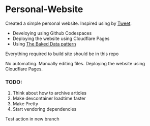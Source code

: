 ﻿# Personal-Website

  

Created a simple personal website.
Inspired using by [Tweet](https://twitter.com/everestpipkin/status/1588636275942502400?s=20&t=ugmG3OLXRUIKGov6VA4zEQ).

- Develoying using Github Codespaces
- Deploying the website using Cloudflare Pages
- Using [The Baked Data pattern](https://simonwillison.net/2021/Jul/28/baked-data/)

Everything required to build site should be in this repo

No automating. Manually editing files. Deploying the website using Cloudflare Pages.

### TODO:

1. Think about how to archive articles 
2. Make devcontainer loadtime faster
3. Make Pretty
4. Start vendoring dependencies 


Test action in new branch
